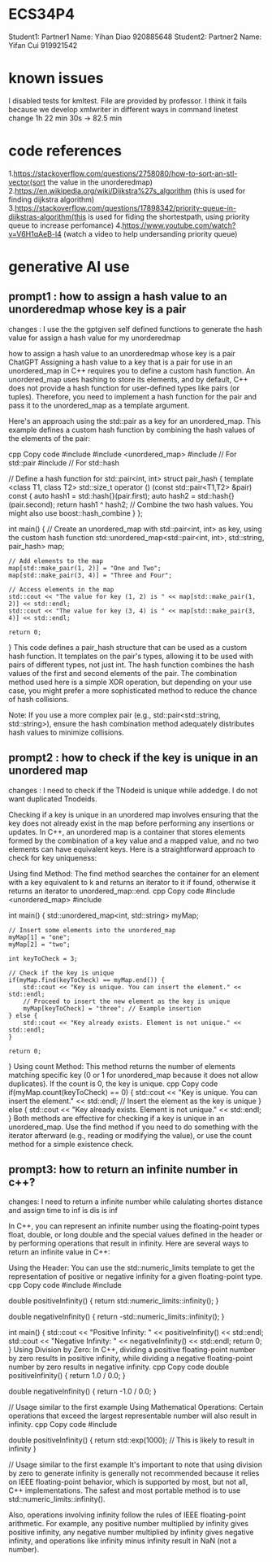 # ECS34P4
Student1: Partner1 Name: Yihan Diao 920885648 Student2: Partner2 Name: Yifan Cui 919921542
# known issues
I disabled tests for kmltest. File are provided by professor. I think it fails because we develop xmlwriter in different ways
in command linetest change 1h 22 min 30s -> 82.5 min 

# code references
1.https://stackoverflow.com/questions/2758080/how-to-sort-an-stl-vector(sort the value in the unorderedmap)
2.https://en.wikipedia.org/wiki/Dijkstra%27s_algorithm (this is used for finding dijkstra algorithm)
3.https://stackoverflow.com/questions/17898342/priority-queue-in-dijkstras-algorithm(this is used for fiding the shortestpath, using
    priority queue to increase perfomance)
4.https://www.youtube.com/watch?v=V6H1qAeB-l4 (watch a video to help undersanding priority queue)


# generative AI use
## prompt1 : how to assign a hash value to an unorderedmap whose key is a pair

changes : I use the the gptgiven self defined functions to generate the hash value for assign a hash value for my unorderedmap

how to assign a hash value to an unorderedmap whose key is a pair
ChatGPT
Assigning a hash value to a key that is a pair for use in an unordered_map in C++ requires you to define a custom hash function. An unordered_map uses hashing to store its elements, and by default, C++ does not provide a hash function for user-defined types like pairs (or tuples). Therefore, you need to implement a hash function for the pair and pass it to the unordered_map as a template argument.

Here's an approach using the std::pair as a key for an unordered_map. This example defines a custom hash function by combining the hash values of the elements of the pair:

cpp
Copy code
#include <iostream>
#include <unordered_map>
#include <utility> // For std::pair
#include <functional> // For std::hash

// Define a hash function for std::pair<int, int>
struct pair_hash {
    template <class T1, class T2>
    std::size_t operator () (const std::pair<T1,T2> &pair) const {
        auto hash1 = std::hash<T1>{}(pair.first);
        auto hash2 = std::hash<T2>{}(pair.second);
        return hash1 ^ hash2; // Combine the two hash values. You might also use boost::hash_combine
    }
};

int main() {
    // Create an unordered_map with std::pair<int, int> as key, using the custom hash function
    std::unordered_map<std::pair<int, int>, std::string, pair_hash> map;

    // Add elements to the map
    map[std::make_pair(1, 2)] = "One and Two";
    map[std::make_pair(3, 4)] = "Three and Four";

    // Access elements in the map
    std::cout << "The value for key (1, 2) is " << map[std::make_pair(1, 2)] << std::endl;
    std::cout << "The value for key (3, 4) is " << map[std::make_pair(3, 4)] << std::endl;

    return 0;
}
This code defines a pair_hash structure that can be used as a custom hash function. It templates on the pair's types, allowing it to be used with pairs of different types, not just int. The hash function combines the hash values of the first and second elements of the pair. The combination method used here is a simple XOR operation, but depending on your use case, you might prefer a more sophisticated method to reduce the chance of hash collisions.

Note: If you use a more complex pair (e.g., std::pair<std::string, std::string>), ensure the hash combination method adequately distributes hash values to minimize collisions.




## prompt2 : how to check if the key is unique in an unordered map

changes : I need to check if the TNodeid is unique while addedge. I do not want duplicated Tnodeids.

Checking if a key is unique in an unordered map involves ensuring that the key does not already exist in the map before performing any insertions or updates. In C++, an unordered map is a container that stores elements formed by the combination of a key value and a mapped value, and no two elements can have equivalent keys. Here is a straightforward approach to check for key uniqueness:

Using find Method: The find method searches the container for an element with a key equivalent to k and returns an iterator to it if found, otherwise it returns an iterator to unordered_map::end.
cpp
Copy code
#include <unordered_map>
#include <iostream>

int main() {
    std::unordered_map<int, std::string> myMap;

    // Insert some elements into the unordered_map
    myMap[1] = "one";
    myMap[2] = "two";

    int keyToCheck = 3;

    // Check if the key is unique
    if(myMap.find(keyToCheck) == myMap.end()) {
        std::cout << "Key is unique. You can insert the element." << std::endl;
        // Proceed to insert the new element as the key is unique
        myMap[keyToCheck] = "three"; // Example insertion
    } else {
        std::cout << "Key already exists. Element is not unique." << std::endl;
    }

    return 0;
}
Using count Method: This method returns the number of elements matching specific key (0 or 1 for unordered_map because it does not allow duplicates). If the count is 0, the key is unique.
cpp
Copy code
if(myMap.count(keyToCheck) == 0) {
    std::cout << "Key is unique. You can insert the element." << std::endl;
    // Insert the element as the key is unique
} else {
    std::cout << "Key already exists. Element is not unique." << std::endl;
}
Both methods are effective for checking if a key is unique in an unordered_map. Use the find method if you need to do something with the iterator afterward (e.g., reading or modifying the value), or use the count method for a simple existence check.




## prompt3: how to return an infinite number in c++?

changes: I need to return a infinite number while calulating shortes distance and assign time to inf is dis is inf

In C++, you can represent an infinite number using the floating-point types float, double, or long double and the special values defined in the <limits> header or by performing operations that result in infinity. Here are several ways to return an infinite value in C++:

Using the <limits> Header:
You can use the std::numeric_limits template to get the representation of positive or negative infinity for a given floating-point type.
cpp
Copy code
#include <iostream>
#include <limits>

double positiveInfinity() {
    return std::numeric_limits<double>::infinity();
}

double negativeInfinity() {
    return -std::numeric_limits<double>::infinity();
}

int main() {
    std::cout << "Positive Infinity: " << positiveInfinity() << std::endl;
    std::cout << "Negative Infinity: " << negativeInfinity() << std::endl;
    return 0;
}
Using Division by Zero:
In C++, dividing a positive floating-point number by zero results in positive infinity, while dividing a negative floating-point number by zero results in negative infinity.
cpp
Copy code
double positiveInfinity() {
    return 1.0 / 0.0;
}

double negativeInfinity() {
    return -1.0 / 0.0;
}

// Usage similar to the first example
Using Mathematical Operations:
Certain operations that exceed the largest representable number will also result in infinity.
cpp
Copy code
#include <cmath>

double positiveInfinity() {
    return std::exp(1000); // This is likely to result in infinity
}

// Usage similar to the first example
It's important to note that using division by zero to generate infinity is generally not recommended because it relies on IEEE floating-point behavior, which is supported by most, but not all, C++ implementations. The safest and most portable method is to use std::numeric_limits<double>::infinity().

Also, operations involving infinity follow the rules of IEEE floating-point arithmetic. For example, any positive number multiplied by infinity gives positive infinity, any negative number multiplied by infinity gives negative infinity, and operations like infinity minus infinity result in NaN (not a number).








